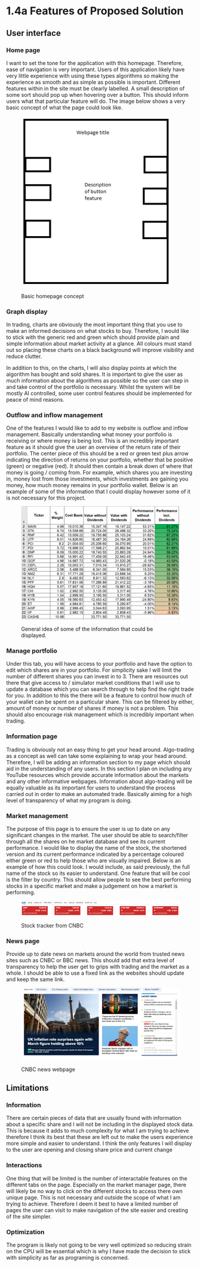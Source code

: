 # 1.4a Features of Proposed Solution

## User interface

### Home page

I want to set the tone for the application with this homepage. Therefore, ease of navigation is very important. Users of this application likely have very little experience with using these types algorithms so making the experience as smooth and as simple as possible is important. Different features within in the site must be clearly labelled. A small description of some sort should pop up when hovering over a button. This should inform users what that particular feature will do. The image below shows a very basic concept of what the page could look like.

<figure><img src="../.gitbook/assets/image (4).png" alt=""><figcaption><p>Basic homepage concept</p></figcaption></figure>

### Graph display

In trading, charts are obviously the most important thing that you use to make an informed decisions on what stocks to buy. Therefore, I would like to stick with the generic red and green which should provide plain and simple information about market activity at a glance. All colours must stand out so placing these charts on a black background will improve visibility and reduce clutter.&#x20;

In addition to this, on the charts, I will also display points at which the algorithm has bought and sold shares. It is important to give the user as much information about the algorithms as possible so the user can step in and take control of the portfolio is necessary. Whilst the system will be mostly AI controlled, some user control features should be implemented for peace of mind reasons.

### Outflow and inflow management

One of the features I would like to add to my website is outflow and inflow management. Basically understanding what money your portfolio is receiving or where money is being lost. This is an incredibly important feature as it should give the user an overview of the return rate of their portfolio. The center piece of this should be a red or green text plus arrow indicating the direction of returns on your portfolio, whether that be positive (green) or negative (red). It should then contain a break down of where that money is going / coming from. For example, which shares you are investing in, money lost from those investments, which investments are gaining you money, how much money remains in your portfolio wallet. Below is an example of some of the information that I could display however some of it is not necessary for this project.

<figure><img src="../.gitbook/assets/image.png" alt=""><figcaption><p>General idea of some of the information that could be displayed.</p></figcaption></figure>

### Manage portfolio

Under this tab, you will have access to your portfolio and have the option to edit which shares are in your portfolio. For simplicity sake I will limit the number of different shares you can invest in to 3. There are resources out there that give access to / simulator market conditions that I will use to update a database which you can search through to help find the right trade for you. In addition to this the there will be a feature to control how much of your wallet can be spent on a particular share. This can be filtered by either, amount of money or number of shares if money is not a problem. This should also encourage risk management which is incredibly important when trading.

### Information page

Trading is obviously not an easy thing to get your head around. Algo-trading as a concept as well can take some explaining to wrap your head around. Therefore, I will be adding an information section to my page which should aid in the understanding of any users. In this section I plan on including any YouTube resources which provide accurate information about the markets and any other informative webpages. Information about algo-trading will be equally valuable as its important for users to understand the process carried out in order to make an automated trade. Basically aiming for a high level of transparency of what my program is doing.

### Market management

The purpose of this page is to ensure the user is up to date on any significant changes in the market. The user should be able to search/filter through all the shares on he market database and see its current performance. I would like to display the name of the stock, the shortened version and its current performance indicated by a percentage coloured either green or red to help those who are visually impaired. Below is an example of how this could look. I would include, as said previously, the full name of the stock so its easier to understand. One feature that will be cool is the filter by country. This should allow people to see the best performing stocks in a specific market and make a judgement on how a market is performing.

<figure><img src="../.gitbook/assets/image (2).png" alt=""><figcaption><p>Stock tracker from CNBC</p></figcaption></figure>

### News page

Provide up to date news on markets around the world from trusted news sites such as CNBC or BBC news. This should add that extra level of transparency to help the user get to grips with trading and the market as a whole. I should be able to use a fixed link as the websites should update and keep the same link.

<figure><img src="../.gitbook/assets/image (1).png" alt=""><figcaption><p>CNBC news webpage</p></figcaption></figure>

## Limitations

### Information

There are certain pieces of data that are usually found with information about a specific share and I will not be including in the displayed stock data. This is because it adds to much complexity for what I am trying to achieve therefore I think its best that these are left out to make the users experience more simple and easier to understand. I think the only features I will display to the user are opening and closing share price and current change

### Interactions

One thing that will be limited is the number of interactable features on the different tabs on the page. Especially on the market manager page, there will likely be no way to click on the different stocks to access there own unique page. This is not necessary and outside the scope of what I am trying to achieve. Therefore I deem it best to have a limited number of pages the user can visit to make navigation of the site easier and creating of the site simpler.

### Optimization

The program is likely not going to be very well optimized so reducing strain on the CPU will be essential which is why I have made the decision to stick with simplicity as far as programing is concerned.&#x20;
